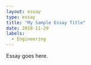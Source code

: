 ```yaml
---
layout: essay
type: essay
title: "My Sample Essay Title"
date: 2018-11-29
labels:
  - Engineering
---
```

Essay goes here.